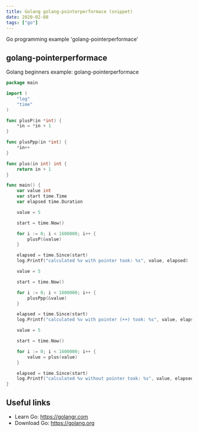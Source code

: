 ```yaml
---
title: Golang golang-pointerperformace (snippet)
date: 2020-02-08
tags: ["go"]
---
```

Go programming example 'golang-pointerperformace'


## golang-pointerperformace

Golang beginners example: golang-pointerperformace

```go
package main

import (
	"log"
	"time"
)

func plusP(in *int) {
	*in = *in + 1
}

func plusPpp(in *int) {
	*in++
}

func plus(in int) int {
	return in + 1
}

func main() {
	var value int
	var start time.Time
	var elapsed time.Duration

	value = 5

	start = time.Now()

	for i := 0; i < 1600000; i++ {
		plusP(&value)
	}

	elapsed = time.Since(start)
	log.Printf("calculated %v with pointer took: %s", value, elapsed)

	value = 5

	start = time.Now()

	for i := 0; i < 1600000; i++ {
		plusPpp(&value)
	}

	elapsed = time.Since(start)
	log.Printf("calculated %v with pointer (++) took: %s", value, elapsed)

	value = 5

	start = time.Now()

	for i := 0; i < 1600000; i++ {
		value = plus(value)
	}

	elapsed = time.Since(start)
	log.Printf("calculated %v without pointer took: %s", value, elapsed)
}

```

## Useful links

- Learn Go: https://golangr.com
- Download Go: https://golang.org
